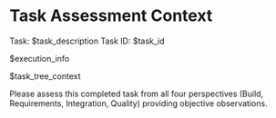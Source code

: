 # Task Assessment Context

<task>
Task: $task_description
Task ID: $task_id
</task>

$execution_info

$task_tree_context

Please assess this completed task from all four perspectives (Build, Requirements, Integration, Quality) providing objective observations.